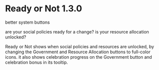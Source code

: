 # Ready or Not 1.3.0
better system buttons

are your social policies ready for a change?
is your resource allocation unlocked?

Ready or Not shows when social policies and resources are unlocked, by
changing the Government and Resource Allocation buttons to full-color
icons.  it also shows celebration progress on the Government button and
celebration bonus in its tooltip.
